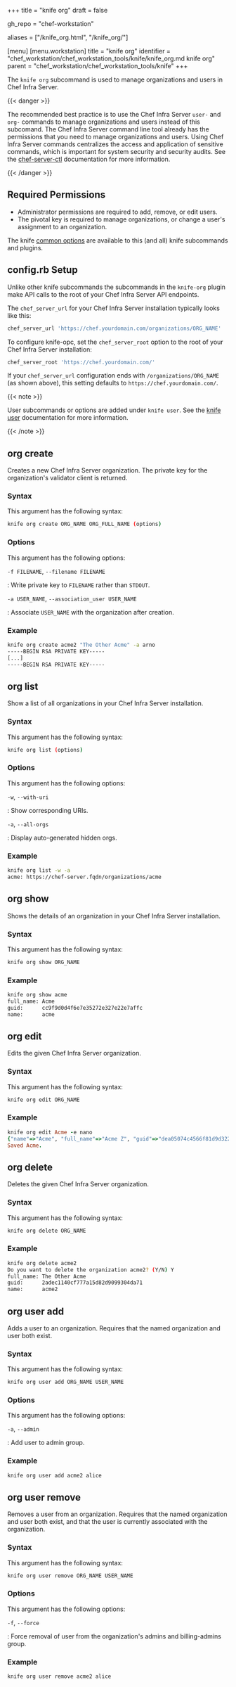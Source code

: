 +++
title = "knife org"
draft = false

gh_repo = "chef-workstation"

aliases = ["/knife_org.html", "/knife_org/"]

[menu]
  [menu.workstation]
    title = "knife org"
    identifier = "chef_workstation/chef_workstation_tools/knife/knife_org.md knife org"
    parent = "chef_workstation/chef_workstation_tools/knife"
+++

The `knife org` subcommand is used to manage organizations and users in Chef Infra Server.

{{< danger >}}

The recommended best practice is to use the Chef Infra Server `user-` and `org-` commands to manage organizations and users instead of this subcomand. The Chef Infra Server command line tool already has the permissions that you need to manage organizations and users. Using Chef Infra Server commands centralizes the access and application of sensitive commands, which is important for system security and security audits. See the [chef-server-ctl](/ctl_chef_server/) documentation for more information.

{{< /danger >}}

## Required Permissions

* Administrator permissions are required to add, remove, or edit users.
* The pivotal key is required to manage organizations, or change a user's assignment to an organization.

The knife [common options](/workstation/knife_options/) are available to this (and all) knife subcommands and plugins.

## config.rb Setup

Unlike other knife subcommands the subcommands in the `knife-org` plugin make API calls to the root of your Chef Infra Server API endpoints.

The `chef_server_url` for your Chef Infra Server installation typically looks like this:

``` ruby
chef_server_url 'https://chef.yourdomain.com/organizations/ORG_NAME'
```

To configure knife-opc, set the `chef_server_root` option to the root of your Chef Infra Server installation:

``` ruby
chef_server_root 'https://chef.yourdomain.com/'
```

If your `chef_server_url` configuration ends with `/organizations/ORG_NAME` (as shown above), this setting defaults to `https://chef.yourdomain.com/`.

{{< note >}}

User subcommands or options are added under `knife user`. See the [knife user](/workstation/knife_user/) documentation for more information.

{{< /note >}}

## org create

Creates a new Chef Infra Server organization. The private key for the organization's validator client is returned.

### Syntax

This argument has the following syntax:

``` bash
knife org create ORG_NAME ORG_FULL_NAME (options)
```

### Options

This argument has the following options:

`-f FILENAME`, `--filename FILENAME`

: Write private key to `FILENAME` rather than `STDOUT`.

`-a USER_NAME`, `--association_user USER_NAME`

: Associate `USER_NAME` with the organization after creation.

### Example

``` bash
knife org create acme2 "The Other Acme" -a arno
-----BEGIN RSA PRIVATE KEY-----
[...]
-----BEGIN RSA PRIVATE KEY-----
```

## org list

Show a list of all organizations in your Chef Infra Server installation.

### Syntax

This argument has the following syntax:

``` bash
knife org list (options)
```

### Options

This argument has the following options:

`-w`, `--with-uri`

: Show corresponding URIs.

`-a`, `--all-orgs`

: Display auto-generated hidden orgs.

### Example

``` bash
knife org list -w -a
acme: https://chef-server.fqdn/organizations/acme
```

## org show

Shows the details of an organization in your Chef Infra Server installation.

### Syntax

This argument has the following syntax:

``` bash
knife org show ORG_NAME
```

### Example

``` bash
knife org show acme
full_name: Acme
guid:      cc9f9d0d4f6e7e35272e327e22e7affc
name:      acme
```

## org edit

Edits the given Chef Infra Server organization.

### Syntax

This argument has the following syntax:

``` bash
knife org edit ORG_NAME
```

### Example

```ruby
knife org edit Acme -e nano
{"name"=>"Acme", "full_name"=>"Acme Z", "guid"=>"dea05074c4566f81d9d3228f4ad9bcd3"}
Saved Acme.
```

## org delete

Deletes the given Chef Infra Server organization.

### Syntax

This argument has the following syntax:

``` bash
knife org delete ORG_NAME
```

### Example

``` bash
knife org delete acme2
Do you want to delete the organization acme2? (Y/N) Y
full_name: The Other Acme
guid:      2adec1140cf777a15d82d9099304da71
name:      acme2
```

## org user add

Adds a user to an organization. Requires that the named organization and
user both exist.

### Syntax

This argument has the following syntax:

``` bash
knife org user add ORG_NAME USER_NAME
```

### Options

This argument has the following options:

`-a`, `--admin`

: Add user to admin group.

### Example

``` bash
knife org user add acme2 alice
```

## org user remove

Removes a user from an organization. Requires that the named organization and user both exist, and that the user is currently associated with the organization.

### Syntax

This argument has the following syntax:

``` bash
knife org user remove ORG_NAME USER_NAME
```

### Options

This argument has the following options:

`-f`, `--force`

: Force removal of user from the organization's admins and billing-admins group.

### Example

``` bash
knife org user remove acme2 alice
```

